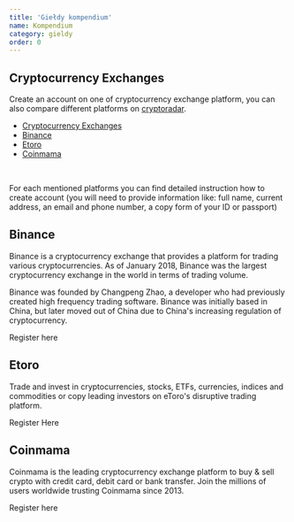 ```yaml
---
title: 'Giełdy kompendium'
name: Kompendium
category: gieldy
order: 0
---
```


## Cryptocurrency Exchanges

Create an account on one of cryptocurrency exchange platform, you can also compare different platforms on [cryptoradar](https://cryptoradar.co/buy-cardano).

- [Cryptocurrency Exchanges](#cryptocurrency-exchanges)
- [Binance](#binance)
- [Etoro](#etoro)
- [Coinmama](#coinmama)
  
<br>

For each mentioned platforms you can find detailed instruction how to create account (you will need to provide information like: full name, current address, an email and phone number, a copy form of your ID or passport)

## Binance

Binance is a cryptocurrency exchange that provides a platform for trading various cryptocurrencies. As of January 2018, Binance was the largest cryptocurrency exchange in the world in terms of trading volume.

Binance was founded by Changpeng Zhao, a developer who had previously created high frequency trading software. Binance was initially based in China, but later moved out of China due to China's increasing regulation of cryptocurrency.

Register here

## Etoro

Trade and invest in cryptocurrencies, stocks, ETFs, currencies, indices and commodities or copy leading investors on eToro's disruptive trading platform.

Register Here

## Coinmama

Coinmama is the leading cryptocurrency exchange platform to buy & sell crypto with credit card, debit card or bank transfer. Join the millions of users worldwide trusting Coinmama since 2013.

Register here
